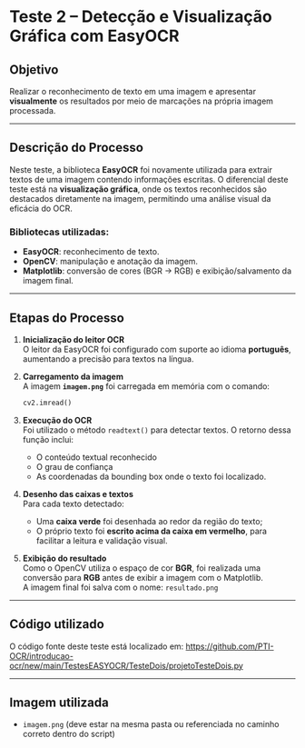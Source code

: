 # Teste 2 – Detecção e Visualização Gráfica com EasyOCR

## Objetivo

Realizar o reconhecimento de texto em uma imagem e apresentar **visualmente** os resultados por meio de marcações na própria imagem processada.

---

## Descrição do Processo

Neste teste, a biblioteca **EasyOCR** foi novamente utilizada para extrair textos de uma imagem contendo informações escritas. O diferencial deste teste está na **visualização gráfica**, onde os textos reconhecidos são destacados diretamente na imagem, permitindo uma análise visual da eficácia do OCR.

### Bibliotecas utilizadas:
- **EasyOCR**: reconhecimento de texto.
- **OpenCV**: manipulação e anotação da imagem.
- **Matplotlib**: conversão de cores (BGR → RGB) e exibição/salvamento da imagem final.

---

## Etapas do Processo

1. **Inicialização do leitor OCR**  
   O leitor da EasyOCR foi configurado com suporte ao idioma **português**, aumentando a precisão para textos na língua.

2. **Carregamento da imagem**  
   A imagem **`imagem.png`** foi carregada em memória com o comando:
   ```python
   cv2.imread()

3. **Execução do OCR**  
    Foi utilizado o método `readtext()` para detectar textos. O retorno dessa função inclui:
    - O conteúdo textual reconhecido
    - O grau de confiança
    - As coordenadas da bounding box onde o texto foi localizado.

4. **Desenho das caixas e textos**  
    Para cada texto detectado:
    - Uma **caixa verde** foi desenhada ao redor da região do texto;
    - O próprio texto foi **escrito acima da caixa em vermelho**, para facilitar a leitura e validação visual.

5. **Exibição do resultado**  
    Como o OpenCV utiliza o espaço de cor **BGR**, foi realizada uma conversão para **RGB** antes de exibir a imagem com o Matplotlib.  
    A imagem final foi salva com o nome: `resultado.png`

---

## Código utilizado

O código fonte deste teste está localizado em: https://github.com/PTI-OCR/introducao-ocr/new/main/TestesEASYOCR/TesteDois/projetoTesteDois.py

---

## Imagem utilizada

- `imagem.png` (deve estar na mesma pasta ou referenciada no caminho correto dentro do script)
